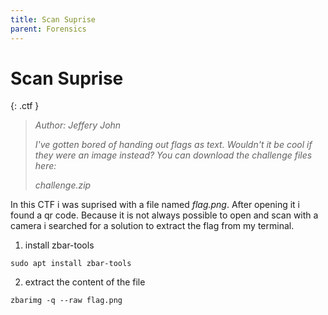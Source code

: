 ```yaml
---
title: Scan Suprise
parent: Forensics
---
```


# Scan Suprise

{: .ctf }
> _Author: Jeffery John_
> 
> _I've gotten bored of handing out flags as text. Wouldn't it be cool if they were an image instead? You can download the challenge files here:_
>
>  _challenge.zip_


In this CTF i was suprised with a file named *flag.png*.
After opening it i found a qr code. Because it is not always possible to open and scan with a camera i searched for a solution to extract the flag from my terminal.

1. install zbar-tools
```
sudo apt install zbar-tools
```
2. extract the content of the file
```
zbarimg -q --raw flag.png
```
